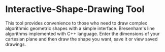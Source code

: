 # Interactive-Shape-Drawing Tool

This tool provides convenience to those who need to draw complex algorithmic geometric shapes with a simple interface.
Bresenham's line algorithms implemented with C++ language.
Enter the dimensions of your cartesian plane and then draw the shape you want, save it or view saved drawings.


